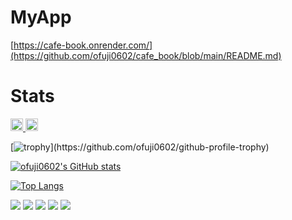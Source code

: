 # MyApp
[https://cafe-book.onrender.com/](https://github.com/ofuji0602/cafe_book/blob/main/README.md)

# Stats
<p align="left">
  <a href="https://github.com/ofuji0602">
    <img height="20" src="https://komarev.com/ghpvc/?username=ofuji0602" />
  </a>
  <a href="https://github.com/ofuji0602">
    <img height="20" src="https://img.shields.io/github/followers/ofuji0602?label=follow&logo=github&style=flat" />
  </a>
</p>

[![trophy](https://github-profile-trophy.vercel.app/?username=ofuji0602&count_private=true&rank=-?)](https://github.com/ofuji0602/github-profile-trophy)

[![ofuji0602's GitHub stats](https://github-readme-stats.vercel.app/api?username=ofuji0602&include_all_commits&count_private=true)](https://github.com/ofuji0602/github-readme-stats)

[![Top Langs](https://github-readme-stats.vercel.app/api/top-langs/?username=ofuji0602&layout=compact&langs_count=5&count_private=true)](https://github.com/anuraghazra/github-readme-stats)

![](http://github-profile-summary-cards.vercel.app/api/cards/profile-details?username=ofuji0602&theme=dark)
![](http://github-profile-summary-cards.vercel.app/api/cards/repos-per-language?username=ofuji0602&theme=dark)
![](http://github-profile-summary-cards.vercel.app/api/cards/most-commit-language?username=ofuji0602&theme=dark)
![](http://github-profile-summary-cards.vercel.app/api/cards/stats?username=ofuji0602&theme=dark)
![](http://github-profile-summary-cards.vercel.app/api/cards/productive-time?username=ofuji0602&theme=dark&utcOffset=8)
